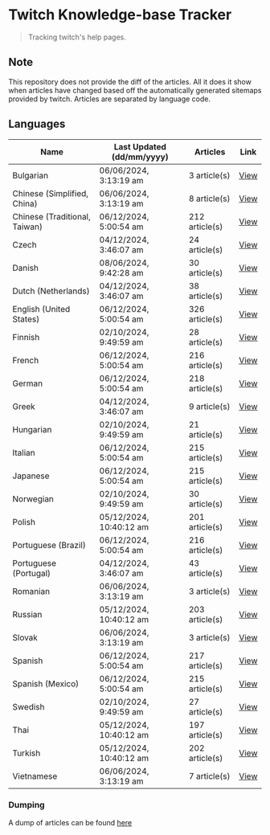 # Twitch Knowledge-base Tracker
> Tracking twitch's help pages. 

## Note
This repository does not provide the diff of the articles. All it does it show when articles have changed based
off the automatically generated sitemaps provided by twitch. Articles are separated by language code.

## Languages

| Name                          | Last Updated (dd/mm/yyyy) | Articles       | Link                   |
|-------------------------------|---------------------------|----------------|------------------------|
| Bulgarian                     | 06/06/2024, 3:13:19 am    | 3 article(s)   | [View](docs/bg.md)     |
| Chinese (Simplified, China)   | 06/06/2024, 3:13:19 am    | 8 article(s)   | [View](docs/zh_CN.md)  |
| Chinese (Traditional, Taiwan) | 06/12/2024, 5:00:54 am    | 212 article(s) | [View](docs/zh_TW.md)  |
| Czech                         | 04/12/2024, 3:46:07 am    | 24 article(s)  | [View](docs/cs.md)     |
| Danish                        | 08/06/2024, 9:42:28 am    | 30 article(s)  | [View](docs/da.md)     |
| Dutch (Netherlands)           | 04/12/2024, 3:46:07 am    | 38 article(s)  | [View](docs/nl_NL.md)  |
| English (United States)       | 06/12/2024, 5:00:54 am    | 326 article(s) | [View](docs/en_US.md)  |
| Finnish                       | 02/10/2024, 9:49:59 am    | 28 article(s)  | [View](docs/fi.md)     |
| French                        | 06/12/2024, 5:00:54 am    | 216 article(s) | [View](docs/fr.md)     |
| German                        | 06/12/2024, 5:00:54 am    | 218 article(s) | [View](docs/de.md)     |
| Greek                         | 04/12/2024, 3:46:07 am    | 9 article(s)   | [View](docs/el.md)     |
| Hungarian                     | 02/10/2024, 9:49:59 am    | 21 article(s)  | [View](docs/hu.md)     |
| Italian                       | 06/12/2024, 5:00:54 am    | 215 article(s) | [View](docs/it.md)     |
| Japanese                      | 06/12/2024, 5:00:54 am    | 215 article(s) | [View](docs/ja.md)     |
| Norwegian                     | 02/10/2024, 9:49:59 am    | 30 article(s)  | [View](docs/no.md)     |
| Polish                        | 05/12/2024, 10:40:12 am   | 201 article(s) | [View](docs/pl.md)     |
| Portuguese (Brazil)           | 06/12/2024, 5:00:54 am    | 216 article(s) | [View](docs/pt_BR.md)  |
| Portuguese (Portugal)         | 04/12/2024, 3:46:07 am    | 43 article(s)  | [View](docs/pt_PT.md)  |
| Romanian                      | 06/06/2024, 3:13:19 am    | 3 article(s)   | [View](docs/ro.md)     |
| Russian                       | 05/12/2024, 10:40:12 am   | 203 article(s) | [View](docs/ru.md)     |
| Slovak                        | 06/06/2024, 3:13:19 am    | 3 article(s)   | [View](docs/sk.md)     |
| Spanish                       | 06/12/2024, 5:00:54 am    | 217 article(s) | [View](docs/es.md)     |
| Spanish (Mexico)              | 06/12/2024, 5:00:54 am    | 215 article(s) | [View](docs/es_MX.md)  |
| Swedish                       | 02/10/2024, 9:49:59 am    | 27 article(s)  | [View](docs/sv.md)     |
| Thai                          | 05/12/2024, 10:40:12 am   | 197 article(s) | [View](docs/th.md)     |
| Turkish                       | 05/12/2024, 10:40:12 am   | 202 article(s) | [View](docs/tr.md)     |
| Vietnamese                    | 06/06/2024, 3:13:19 am    | 7 article(s)   | [View](docs/vi.md)     |

### Dumping
A dump of articles can be found [here](docs/RAW.md)